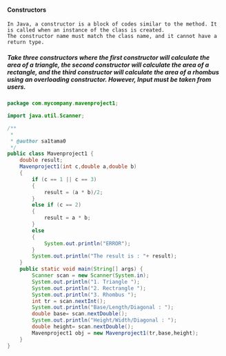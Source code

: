 #### Constructors
```
In Java, a constructor is a block of codes similar to the method. It is called when an instance of the class is created. 
The constructor name must match the class name, and it cannot have a return type.
```

##### Take three constructors where the first constructor will calculate the area of a triangle, the second constructor will calculate the area of a rectangle, and the third constructor will calculate the area of a rhombus using an overloading constructor. However, Input must be taken from users.

```java
package com.mycompany.mavenproject1;

import java.util.Scanner;

/**
 *
 * @author sa1tama0
 */
public class Mavenproject1 {
    double result;
    Mavenproject1(int c,double a,double b)
    {
        if (c == 1 || c == 3)
        {
            result = (a * b)/2;
        } 
        else if (c == 2)
        {
            result = a * b;
        }
        else 
        {
            System.out.println("ERROR");
        }
        System.out.println("The result is : "+ result);
    }
    public static void main(String[] args) {
        Scanner scan = new Scanner(System.in);
        System.out.println("1. Triangle ");
        System.out.println("2. Rectrangle ");
        System.out.println("3. Rhombus ");
        int tr = scan.nextInt();
        System.out.println("Base/Length/Diagonal : ");
        double base= scan.nextDouble();
        System.out.println("Height/Width/Diagonal : ");
        double height= scan.nextDouble();
        Mavenproject1 obj = new Mavenproject1(tr,base,height);
    }
}
```

